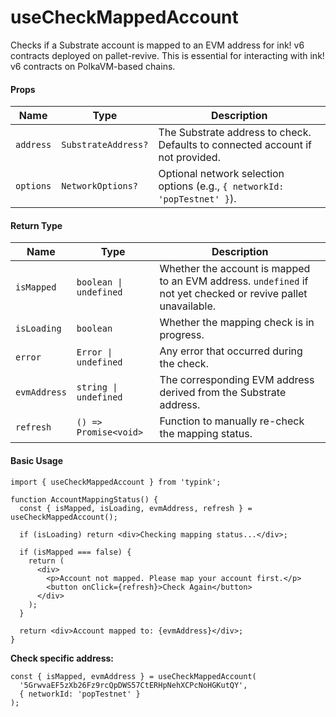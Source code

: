 # useCheckMappedAccount

Checks if a Substrate account is mapped to an EVM address for ink! v6 contracts deployed on pallet-revive. This is essential for interacting with ink! v6 contracts on PolkaVM-based chains.

#### Props

| Name      | Type                | Description                                                                    |
| --------- | ------------------- | ------------------------------------------------------------------------------ |
| `address` | `SubstrateAddress?` | The Substrate address to check. Defaults to connected account if not provided. |
| `options` | `NetworkOptions?`   | Optional network selection options (e.g., `{ networkId: 'popTestnet' }`).      |

#### Return Type

| Name         | Type                   | Description                                                                                                   |
| ------------ | ---------------------- | ------------------------------------------------------------------------------------------------------------- |
| `isMapped`   | `boolean \| undefined` | Whether the account is mapped to an EVM address. `undefined` if not yet checked or revive pallet unavailable. |
| `isLoading`  | `boolean`              | Whether the mapping check is in progress.                                                                     |
| `error`      | `Error \| undefined`   | Any error that occurred during the check.                                                                     |
| `evmAddress` | `string \| undefined`  | The corresponding EVM address derived from the Substrate address.                                             |
| `refresh`    | `() => Promise<void>`  | Function to manually re-check the mapping status.                                                             |

#### Basic Usage

```tsx
import { useCheckMappedAccount } from 'typink';

function AccountMappingStatus() {
  const { isMapped, isLoading, evmAddress, refresh } = useCheckMappedAccount();

  if (isLoading) return <div>Checking mapping status...</div>;

  if (isMapped === false) {
    return (
      <div>
        <p>Account not mapped. Please map your account first.</p>
        <button onClick={refresh}>Check Again</button>
      </div>
    );
  }

  return <div>Account mapped to: {evmAddress}</div>;
}
```

**Check specific address:**

```tsx
const { isMapped, evmAddress } = useCheckMappedAccount(
  '5GrwvaEF5zXb26Fz9rcQpDWS57CtERHpNehXCPcNoHGKutQY',
  { networkId: 'popTestnet' }
);
```
